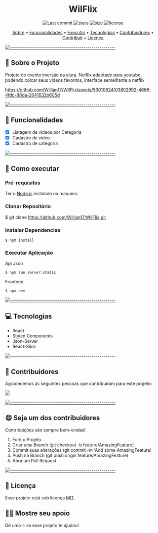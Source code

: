 <h1 align="center"> WilFlix </h1>

  <p align="center">
    <img alt="Last commit" src="https://img.shields.io/github/last-commit/Willian17/WilFlix">
    <img alt="stars" src="https://img.shields.io/github/stars/Willian17/WilFlix?logo=github">
    <img alt="size" src="https://img.shields.io/github/repo-size/Willian17/WilFlix">
    <img alt="license" src="https://img.shields.io/github/license/Willian17/WilFlix">
  </p>
  
  <p align="center">
    <a href="#sobre">Sobre</a> •
    <a href="#funcionalidades">Funcionalidades</a> •
    <a href="#executar">Executar</a> •
    <a href="#tecnologias">Tecnologias</a> •
    <a href="#contribuidores">Contribuidores</a> •
    <a href="#contribuir">Contribuir</a> •
    <a href="#licenca">Licença</a>
  </p>
  
  [![-----------------------------------------------------](https://raw.githubusercontent.com/andreasbm/readme/master/assets/lines/colored.png)](#sobre-o-projeto)

  ## :pushpin: Sobre o Projeto <a name="sobre"></a>
  <div>
  <p>Projeto do evento imersão da alura. Netflix adaptado para youtube, podendo colcar seus videos favoritos, interface semelhante a netflix</p>
    
https://github.com/Willian17/WilFlix/assets/53010824/03802992-4666-4fdc-88da-2641632b605d
  </div>
  
  [![-----------------------------------------------------](https://raw.githubusercontent.com/andreasbm/readme/master/assets/lines/colored.png)](#funcionalidades)

  ## :rocket: Funcionalidades <a name="funcionalidades"></a>

  - [x] Listagem de videos por Categoria
 - [x] Cadastro de video
 - [x] Cadastro de categoria
  
  [![-----------------------------------------------------](https://raw.githubusercontent.com/andreasbm/readme/master/assets/lines/colored.png)](#executar)

  ## :construction_worker: Como executar <a name="executar"></a>

  ### Pré-requisitos
  Ter o <a href="https://nodejs.org/en/">Node.js</a> instalado na maquina.
  
  ### Clonar Repositório
  $ git clone https://github.com/Willian17/WilFlix.git
  
  ### Instalar Dependencias
  ```
  $ npm install
  ```
  ### Executar Aplicação
  Api Json
  ```
  $ npm run server:static
  ```
  Frontend
  ```
  $ npm dev
  ```

  

[![-----------------------------------------------------](https://raw.githubusercontent.com/andreasbm/readme/master/assets/lines/colored.png)](##tecnologias)

## :computer: Tecnologias <a name="tecnologias"></a>
<ul>
<li>React</li>
<li>Styled Components</li>
<li>Json-Server</li>
<li>React-Slick</li>
</ul>

![-----------------------------------------------------](https://raw.githubusercontent.com/andreasbm/readme/master/assets/lines/colored.png)

## 🤝 Contribuidores <a name="contribuidores"></a>

Agradecemos às seguintes pessoas que contribuíram para este projeto:

<a href = "https://github.com/Willian17/WilFlix/graphs/contributors">
  <img src = "https://contrib.rocks/image?repo=Willian17/WilFlix"/>
</a>


[![-----------------------------------------------------](https://raw.githubusercontent.com/andreasbm/readme/master/assets/lines/colored.png)](#contribuidores)

## 😄 Seja um dos contribuidores<br> <a name="contribuir"></a>

Contribuições são sempre bem-vindas!

1. Fork o Projeto
2. Criar uma Branch (git checkout -b feature/AmazingFeature)
3. Commit suas alterações (git commit -m 'Add some AmazingFeature)
4. Push na Branch (git push origin feature/AmazingFeature)
5. Abra um Pull Request


[![-----------------------------------------------------](https://raw.githubusercontent.com/andreasbm/readme/master/assets/lines/colored.png)](#licensa)

## 📝 Licença <a name="licenca"></a>

Esse projeto está sob licença [MIT](LICENSE).

## :man_astronaut: Mostre seu apoio 

Dê uma ⭐️ se esse projeto te ajudou!
